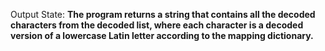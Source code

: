 Output State: **The program returns a string that contains all the decoded characters from the decoded list, where each character is a decoded version of a lowercase Latin letter according to the mapping dictionary.**